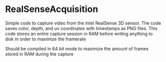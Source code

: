 # RealSenseAcquisition

Simple code to capture video from the Intel RealSense 3D sensor.  The code saves color, depth, and uv coordinates with timestamps as PNG files.  This code stores an entire capture session in RAM before writing anything to disk in order to maximize the framerate

Should be compiled in 64 bit mode to maximize the amount of frames stored in RAM during the capture